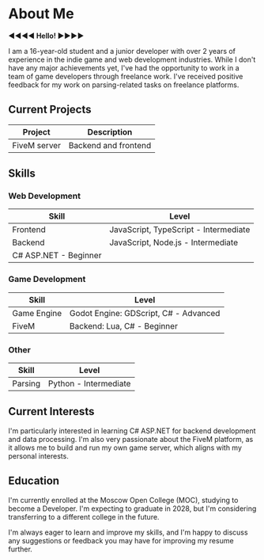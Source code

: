 # About Me

**<b>◄◄◄◄ Hello! ►►►►</b>**

I am a 16-year-old student and a junior developer with over 2 years of experience in the indie game and web development industries. While I don't have any major achievements yet, I've had the opportunity to work in a team of game developers through freelance work. I've received positive feedback for my work on parsing-related tasks on freelance platforms.

## Current Projects
| Project | Description |
| --- | --- |
| FiveM server | Backend and frontend |

## Skills
### Web Development
| Skill | Level |
| --- | --- |
| Frontend | JavaScript, TypeScript - Intermediate |
| Backend | JavaScript, Node.js - Intermediate |
| C# ASP.NET - Beginner |

### Game Development
| Skill | Level |
| --- | --- |
| Game Engine | Godot Engine: GDScript, C# - Advanced |
| FiveM | Backend: Lua, C# - Beginner |

### Other
| Skill | Level |
| --- | --- |
| Parsing | Python - Intermediate |

## Current Interests
I'm particularly interested in learning C# ASP.NET for backend development and data processing. I'm also very passionate about the FiveM platform, as it allows me to build and run my own game server, which aligns with my personal interests.

## Education
I'm currently enrolled at the Moscow Open College (MOC), studying to become a Developer. I'm expecting to graduate in 2028, but I'm considering transferring to a different college in the future.

I'm always eager to learn and improve my skills, and I'm happy to discuss any suggestions or feedback you may have for improving my resume further.
